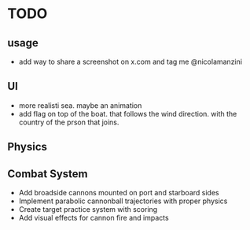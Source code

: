 # TODO

## usage
- add way to share a screenshot on x.com and tag me @nicolamanzini

## UI
- more realisti sea. maybe an animation
- add flag on top of the boat. that follows the wind direction. with the country of the prson that joins.

## Physics


## Combat System
- Add broadside cannons mounted on port and starboard sides
- Implement parabolic cannonball trajectories with proper physics
- Create target practice system with scoring
- Add visual effects for cannon fire and impacts